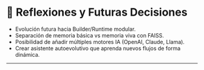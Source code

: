 # 💭 Reflexiones y Futuras Decisiones

- Evolución futura hacia Builder/Runtime modular.
- Separación de memoria básica vs memoria viva con FAISS.
- Posibilidad de añadir múltiples motores IA (OpenAI, Claude, Llama).
- Crear asistente autoevolutivo que aprenda nuevos flujos de forma dinámica.

---
